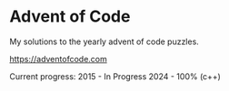 # Advent of Code

My solutions to the yearly advent of code puzzles.

https://adventofcode.com

Current progress:
2015 - In Progress
2024 - 100% (c++)